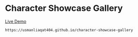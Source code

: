 # Character Showcase Gallery

[Live Demo](https://usmanliaqat404.github.io/character-showcase-gallery/)

```bash
https://usmanliaqat404.github.io/character-showcase-gallery
